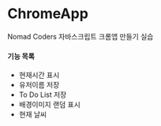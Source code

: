 # ChromeApp
Nomad Coders 자바스크립트 크롬앱 만들기 실습

#### 기능 목록
* 현재시간 표시
* 유저이름 저장
* To Do List 저장
* 배경이미지 랜덤 표시
* 현재 날씨 
